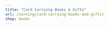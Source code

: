 ```yaml
---
title: "Card Carrying Books & Gifts"
url: /corning/card-carrying-books-and-gifts/
shop: books
---
```

